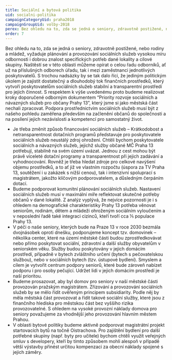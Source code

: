 ```yaml
---
title: Sociální a bytová politika
uid: socialni-politika
campaignCategoryUid: praha2018
campaignGroupUid: volby-2018
perex: Bez ohledu na to, zda se jedná o seniory, zdravotně postižené, nebo rodiny a mládež, vyžaduje plánování a provozování sociálních služeb vysokou míru odbornosti i dobrou znalost specifických potřeb dané lokality a cílové skupiny. Naštěstí se v této oblasti můžeme opírat o celou řadu odborníků, ať už na příslušných odborech úřadu, tak i mezi zaměstnanci jednotlivých poskytovatelů. S trochou nadsázky by se tak dalo říci, že jediným politickým úkolem je zajistit dostatečný a dlouhodobý tok finančních prostředků, který vytvoří poskytovatelům sociálních služeb stabilní a transparentní prostředí pro jejich činnost. S respektem k výše uvedenému proto budeme realizovat kroky doporučené odborným dokumentem “Priority rozvoje sociálních a návazných služeb pro občany Prahy 13”, který jsme si jako městská část nechali zpracovat. Podpora prostřednictvím sociálních služeb musí být z našeho pohledu zaměřena především na začlenění občanů do společnosti a na posílení jejich nezávislosti a kompetencí pro samostatný život.
order: 7
---
```


Bez ohledu na to, zda se jedná o seniory, zdravotně postižené, nebo rodiny a mládež, vyžaduje plánování a provozování sociálních služeb vysokou míru odbornosti i dobrou znalost specifických potřeb dané lokality a cílové skupiny. Naštěstí se v této oblasti můžeme opírat o celou řadu odborníků, ať už na příslušných odborech úřadu, tak i mezi zaměstnanci jednotlivých poskytovatelů. S trochou nadsázky by se tak dalo říci, že jediným politickým úkolem je zajistit dostatečný a dlouhodobý tok finančních prostředků, který vytvoří poskytovatelům sociálních služeb stabilní a transparentní prostředí pro jejich činnost. S respektem k výše uvedenému proto budeme realizovat kroky doporučené odborným dokumentem “Priority rozvoje sociálních a návazných služeb pro občany Prahy 13”, který jsme si jako městská část nechali zpracovat. Podpora prostřednictvím sociálních služeb musí být z našeho pohledu zaměřena především na začlenění občanů do společnosti a na posílení jejich nezávislosti a kompetencí pro samostatný život.
* Je třeba změnit způsob financování sociálních služeb – Krátkodobost a netransparentnost dotačních programů představuje pro poskytovatele sociálních služeb neustálý zdroj ohrožení. Chtěli bychom poskytovatele sociálních a návazných služeb, jejichž služby občané MČ Praha 13 potřebují, stabilně na svém území uvázat. Jednou z cest mohou být právě víceleté dotační programy a transparentnost při jejich zadávání a vyhodnocování. Rovněž je třeba hledat zdroje pro celkové navýšení objemu prostředků, a to ať již ve vlastním rozpočtu (úspora za TV Praha 13, soutěžení i u zakázek s nižší cenou), tak i intenzivní spoluprací s magistrátem, jakožto klíčovým podporovatelem, a důsledným čerpáním dotací.
* Budeme podporovat komunitní plánování sociálních služeb. Nastavení sociálních služeb musí v maximální míře reflektovat skutečné potřeby občanů v dané lokalitě. Z analýz vyplývá, že nejvíce pozornosti je i s ohledem na demografické charakteristiky Prahy 13 potřeba věnovat seniorům, rodinám, dětem a mládeži ohroženým sociálním vyloučením a v neposlední řadě také integraci cizinců, kteří tvoří cca ⅕ populace Prahy 13.
* V péči o naše seniory, kterých bude na Praze 13 v roce 2030 bezmála dvojnásobek oproti dnešku, podporujeme koncept tzv. domovinek – několika center, které na území městské části budou zprostředkovávat nebo přímo poskytovat sociální, zdravotní a další služby obyvatelům v seniorském věku. Služby budou poskytovány v jejich domácím prostředí, případně v bytech zvláštního určení (bytech s pečovatelskou službou), nebo v sociálních bytech (tzv. ústupové bydlení). Smyslem a cílem je vytvořit centrum podpory seniorů, které bude zároveň nabízet podporu i pro osoby pečující. Udržet lidi v jejich domácím prostředí je naší prioritou.
* Budeme prosazovat, aby byl domov pro seniory v naší městské části provozován pražským magistrátem.  Zřizování a provozování sociálních služeb by se mělo řídit ověřeným principem subsidiarity. Podle něj by měla městská část provozovat a řídit takové sociální služby, které jsou z finančního hlediska pro městskou část bez vyššího rizika provozovatelné. S ohledem na vysoké provozní náklady domova pro seniory považujeme za vhodnější jeho provozování hlavním městem Prahou.
* V oblasti bytové politiky budeme aktivně podporovat magistrátní projekt startovacích bytů na točně Oistrachova. Pro zajištění bydlení pro další potřebné skupiny (např. byty pro učitele) bychom chtěli využít veřejných smluv s developery, kteří by tímto způsobem mohli alespoň v případě větší výstavby přinést určitou kompenzaci za obecní náklady spojené s jejich záměry.
